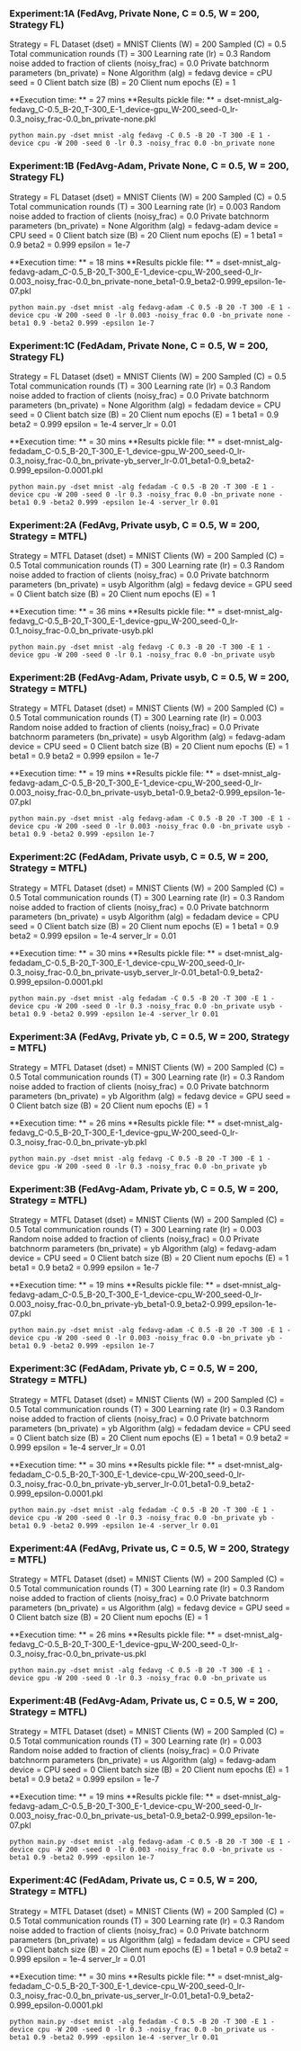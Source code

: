 ### Experiment:1A (FedAvg, Private None, C = 0.5, W = 200, Strategy FL)
Strategy = FL
Dataset (dset) = MNIST
Clients (W) = 200
Sampled (C) = 0.5
Total communication rounds (T) = 300
Learning rate (lr) = 0.3
Random noise added to fraction of clients (noisy_frac) = 0.0
Private batchnorm parameters (bn_private) = None
Algorithm (alg) = fedavg
device = cPU
seed = 0
Client batch size (B) = 20
Client num epochs (E) = 1

**Execution time: ** = 27 mins
**Results pickle file: ** = dset-mnist_alg-fedavg_C-0.5_B-20_T-300_E-1_device-gpu_W-200_seed-0_lr-0.3_noisy_frac-0.0_bn_private-none.pkl

`python main.py -dset mnist -alg fedavg -C 0.5 -B 20 -T 300 -E 1 -device cpu -W 200 -seed 0 -lr 0.3 -noisy_frac 0.0 -bn_private none`

### Experiment:1B (FedAvg-Adam, Private None, C = 0.5, W = 200, Strategy FL)
Strategy = FL
Dataset (dset) = MNIST
Clients (W) = 200
Sampled (C) = 0.5
Total communication rounds (T) = 300
Learning rate (lr) = 0.003
Random noise added to fraction of clients (noisy_frac) = 0.0
Private batchnorm parameters (bn_private) = None
Algorithm (alg) = fedavg-adam
device = CPU
seed = 0
Client batch size (B) = 20
Client num epochs (E) = 1
beta1 = 0.9
beta2 = 0.999
epsilon = 1e-7

**Execution time: ** = 18 mins
**Results pickle file: ** = dset-mnist_alg-fedavg-adam_C-0.5_B-20_T-300_E-1_device-cpu_W-200_seed-0_lr-0.003_noisy_frac-0.0_bn_private-none_beta1-0.9_beta2-0.999_epsilon-1e-07.pkl

`python main.py -dset mnist -alg fedavg-adam -C 0.5 -B 20 -T 300 -E 1 -device cpu -W 200 -seed 0 -lr 0.003 -noisy_frac 0.0 -bn_private none -beta1 0.9 -beta2 0.999 -epsilon 1e-7`

### Experiment:1C (FedAdam, Private None, C = 0.5, W = 200, Strategy FL)
Strategy = FL
Dataset (dset) = MNIST
Clients (W) = 200
Sampled (C) = 0.5
Total communication rounds (T) = 300
Learning rate (lr) = 0.3
Random noise added to fraction of clients (noisy_frac) = 0.0
Private batchnorm parameters (bn_private) = None
Algorithm (alg) = fedadam
device = CPU
seed = 0
Client batch size (B) = 20
Client num epochs (E) = 1
beta1 = 0.9
beta2 = 0.999
epsilon = 1e-4
server_lr = 0.01

**Execution time: ** = 30 mins
**Results pickle file: ** = dset-mnist_alg-fedadam_C-0.5_B-20_T-300_E-1_device-gpu_W-200_seed-0_lr-0.3_noisy_frac-0.0_bn_private-yb_server_lr-0.01_beta1-0.9_beta2-0.999_epsilon-0.0001.pkl

`python main.py -dset mnist -alg fedadam -C 0.5 -B 20 -T 300 -E 1 -device cpu -W 200 -seed 0 -lr 0.3 -noisy_frac 0.0 -bn_private none -beta1 0.9 -beta2 0.999 -epsilon 1e-4 -server_lr 0.01`

### Experiment:2A (FedAvg, Private usyb, C = 0.5, W = 200, Strategy = MTFL)
Strategy = MTFL
Dataset (dset) = MNIST
Clients (W) = 200
Sampled (C) = 0.5
Total communication rounds (T) = 300
Learning rate (lr) = 0.3
Random noise added to fraction of clients (noisy_frac) = 0.0
Private batchnorm parameters (bn_private) = usyb
Algorithm (alg) = fedavg
device = GPU
seed = 0
Client batch size (B) = 20
Client num epochs (E) = 1

**Execution time: ** = 36 mins
**Results pickle file: ** = dset-mnist_alg-fedavg_C-0.5_B-20_T-300_E-1_device-gpu_W-200_seed-0_lr-0.1_noisy_frac-0.0_bn_private-usyb.pkl

`python main.py -dset mnist -alg fedavg -C 0.3 -B 20 -T 300 -E 1 -device gpu -W 200 -seed 0 -lr 0.1 -noisy_frac 0.0 -bn_private usyb`

### Experiment:2B (FedAvg-Adam, Private usyb, C = 0.5, W = 200, Strategy = MTFL)
Strategy = MTFL
Dataset (dset) = MNIST
Clients (W) = 200
Sampled (C) = 0.5
Total communication rounds (T) = 300
Learning rate (lr) = 0.003
Random noise added to fraction of clients (noisy_frac) = 0.0
Private batchnorm parameters (bn_private) = usyb
Algorithm (alg) = fedavg-adam
device = CPU
seed = 0
Client batch size (B) = 20
Client num epochs (E) = 1
beta1 = 0.9
beta2 = 0.999
epsilon = 1e-7

**Execution time: ** = 19 mins
**Results pickle file: ** = dset-mnist_alg-fedavg-adam_C-0.5_B-20_T-300_E-1_device-cpu_W-200_seed-0_lr-0.003_noisy_frac-0.0_bn_private-usyb_beta1-0.9_beta2-0.999_epsilon-1e-07.pkl

`python main.py -dset mnist -alg fedavg-adam -C 0.5 -B 20 -T 300 -E 1 -device cpu -W 200 -seed 0 -lr 0.003 -noisy_frac 0.0 -bn_private usyb -beta1 0.9 -beta2 0.999 -epsilon 1e-7`

### Experiment:2C (FedAdam, Private usyb, C = 0.5, W = 200, Strategy = MTFL)
Strategy = MTFL
Dataset (dset) = MNIST
Clients (W) = 200
Sampled (C) = 0.5
Total communication rounds (T) = 300
Learning rate (lr) = 0.3
Random noise added to fraction of clients (noisy_frac) = 0.0
Private batchnorm parameters (bn_private) = usyb
Algorithm (alg) = fedadam
device = CPU
seed = 0
Client batch size (B) = 20
Client num epochs (E) = 1
beta1 = 0.9
beta2 = 0.999
epsilon = 1e-4
server_lr = 0.01

**Execution time: ** = 30 mins
**Results pickle file: ** = dset-mnist_alg-fedadam_C-0.5_B-20_T-300_E-1_device-cpu_W-200_seed-0_lr-0.3_noisy_frac-0.0_bn_private-usyb_server_lr-0.01_beta1-0.9_beta2-0.999_epsilon-0.0001.pkl

`python main.py -dset mnist -alg fedadam -C 0.5 -B 20 -T 300 -E 1 -device cpu -W 200 -seed 0 -lr 0.3 -noisy_frac 0.0 -bn_private usyb -beta1 0.9 -beta2 0.999 -epsilon 1e-4 -server_lr 0.01`

### Experiment:3A (FedAvg, Private yb, C = 0.5, W = 200, Strategy = MTFL)
Strategy = MTFL
Dataset (dset) = MNIST
Clients (W) = 200
Sampled (C) = 0.5
Total communication rounds (T) = 300
Learning rate (lr) = 0.3
Random noise added to fraction of clients (noisy_frac) = 0.0
Private batchnorm parameters (bn_private) = yb
Algorithm (alg) = fedavg
device = GPU
seed = 0
Client batch size (B) = 20
Client num epochs (E) = 1

**Execution time: ** = 26 mins
**Results pickle file: ** = dset-mnist_alg-fedavg_C-0.5_B-20_T-300_E-1_device-gpu_W-200_seed-0_lr-0.3_noisy_frac-0.0_bn_private-yb.pkl

`python main.py -dset mnist -alg fedavg -C 0.5 -B 20 -T 300 -E 1 -device gpu -W 200 -seed 0 -lr 0.3 -noisy_frac 0.0 -bn_private yb`

### Experiment:3B (FedAvg-Adam, Private yb, C = 0.5, W = 200, Strategy = MTFL)
Strategy = MTFL
Dataset (dset) = MNIST
Clients (W) = 200
Sampled (C) = 0.5
Total communication rounds (T) = 300
Learning rate (lr) = 0.003
Random noise added to fraction of clients (noisy_frac) = 0.0
Private batchnorm parameters (bn_private) = yb
Algorithm (alg) = fedavg-adam
device = CPU
seed = 0
Client batch size (B) = 20
Client num epochs (E) = 1
beta1 = 0.9
beta2 = 0.999
epsilon = 1e-7

**Execution time: ** = 19 mins
**Results pickle file: ** = dset-mnist_alg-fedavg-adam_C-0.5_B-20_T-300_E-1_device-cpu_W-200_seed-0_lr-0.003_noisy_frac-0.0_bn_private-yb_beta1-0.9_beta2-0.999_epsilon-1e-07.pkl

`python main.py -dset mnist -alg fedavg-adam -C 0.5 -B 20 -T 300 -E 1 -device cpu -W 200 -seed 0 -lr 0.003 -noisy_frac 0.0 -bn_private yb -beta1 0.9 -beta2 0.999 -epsilon 1e-7`

### Experiment:3C (FedAdam, Private yb, C = 0.5, W = 200, Strategy = MTFL)
Strategy = MTFL
Dataset (dset) = MNIST
Clients (W) = 200
Sampled (C) = 0.5
Total communication rounds (T) = 300
Learning rate (lr) = 0.3
Random noise added to fraction of clients (noisy_frac) = 0.0
Private batchnorm parameters (bn_private) = yb
Algorithm (alg) = fedadam
device = CPU
seed = 0
Client batch size (B) = 20
Client num epochs (E) = 1
beta1 = 0.9
beta2 = 0.999
epsilon = 1e-4
server_lr = 0.01

**Execution time: ** = 30 mins
**Results pickle file: ** = dset-mnist_alg-fedadam_C-0.5_B-20_T-300_E-1_device-cpu_W-200_seed-0_lr-0.3_noisy_frac-0.0_bn_private-yb_server_lr-0.01_beta1-0.9_beta2-0.999_epsilon-0.0001.pkl

`python main.py -dset mnist -alg fedadam -C 0.5 -B 20 -T 300 -E 1 -device cpu -W 200 -seed 0 -lr 0.3 -noisy_frac 0.0 -bn_private yb -beta1 0.9 -beta2 0.999 -epsilon 1e-4 -server_lr 0.01`

### Experiment:4A (FedAvg, Private us, C = 0.5, W = 200, Strategy = MTFL)
Strategy = MTFL
Dataset (dset) = MNIST
Clients (W) = 200
Sampled (C) = 0.5
Total communication rounds (T) = 300
Learning rate (lr) = 0.3
Random noise added to fraction of clients (noisy_frac) = 0.0
Private batchnorm parameters (bn_private) = us
Algorithm (alg) = fedavg
device = GPU
seed = 0
Client batch size (B) = 20
Client num epochs (E) = 1

**Execution time: ** = 26 mins
**Results pickle file: ** = dset-mnist_alg-fedavg_C-0.5_B-20_T-300_E-1_device-gpu_W-200_seed-0_lr-0.3_noisy_frac-0.0_bn_private-us.pkl

`python main.py -dset mnist -alg fedavg -C 0.5 -B 20 -T 300 -E 1 -device gpu -W 200 -seed 0 -lr 0.3 -noisy_frac 0.0 -bn_private us`

### Experiment:4B (FedAvg-Adam, Private us, C = 0.5, W = 200, Strategy = MTFL)
Strategy = MTFL
Dataset (dset) = MNIST
Clients (W) = 200
Sampled (C) = 0.5
Total communication rounds (T) = 300
Learning rate (lr) = 0.003
Random noise added to fraction of clients (noisy_frac) = 0.0
Private batchnorm parameters (bn_private) = us
Algorithm (alg) = fedavg-adam
device = CPU
seed = 0
Client batch size (B) = 20
Client num epochs (E) = 1
beta1 = 0.9
beta2 = 0.999
epsilon = 1e-7

**Execution time: ** = 19 mins
**Results pickle file: ** = dset-mnist_alg-fedavg-adam_C-0.5_B-20_T-300_E-1_device-cpu_W-200_seed-0_lr-0.003_noisy_frac-0.0_bn_private-us_beta1-0.9_beta2-0.999_epsilon-1e-07.pkl

`python main.py -dset mnist -alg fedavg-adam -C 0.5 -B 20 -T 300 -E 1 -device cpu -W 200 -seed 0 -lr 0.003 -noisy_frac 0.0 -bn_private us -beta1 0.9 -beta2 0.999 -epsilon 1e-7`

### Experiment:4C (FedAdam, Private us, C = 0.5, W = 200, Strategy = MTFL)
Strategy = MTFL
Dataset (dset) = MNIST
Clients (W) = 200
Sampled (C) = 0.5
Total communication rounds (T) = 300
Learning rate (lr) = 0.3
Random noise added to fraction of clients (noisy_frac) = 0.0
Private batchnorm parameters (bn_private) = us
Algorithm (alg) = fedadam
device = CPU
seed = 0
Client batch size (B) = 20
Client num epochs (E) = 1
beta1 = 0.9
beta2 = 0.999
epsilon = 1e-4
server_lr = 0.01

**Execution time: ** = 30 mins
**Results pickle file: ** = dset-mnist_alg-fedadam_C-0.5_B-20_T-300_E-1_device-cpu_W-200_seed-0_lr-0.3_noisy_frac-0.0_bn_private-us_server_lr-0.01_beta1-0.9_beta2-0.999_epsilon-0.0001.pkl

`python main.py -dset mnist -alg fedadam -C 0.5 -B 20 -T 300 -E 1 -device cpu -W 200 -seed 0 -lr 0.3 -noisy_frac 0.0 -bn_private us -beta1 0.9 -beta2 0.999 -epsilon 1e-4 -server_lr 0.01`